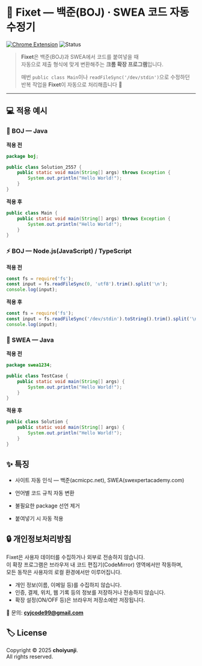 # 🧩 Fixet — 백준(BOJ) · SWEA 코드 자동 수정기

[![Chrome Extension](https://img.shields.io/badge/Chrome%20Extension-Fixet-4285F4?logo=googlechrome&logoColor=white)](https://chromewebstore.google.com/detail/fixet/habiknhkejeachgjmlbiidjejajjmean)
![Status](https://img.shields.io/badge/Status-Active-brightgreen)

> **Fixet**은 백준(BOJ)과 SWEA에서 코드를 붙여넣을 때  
> 자동으로 제출 형식에 맞게 변환해주는 **크롬 확장 프로그램**입니다.
>
> 매번 `public class Main`이나 `readFileSync('/dev/stdin')`으로 수정하던 반복 작업을 **Fixet**이 자동으로 처리해줍니다 🚀

---

## 💻 적용 예시

### 🥇 BOJ — Java

**적용 전**

```java
package boj;

public class Solution_2557 {
    public static void main(String[] args) throws Exception {
        System.out.println("Hello World!");
    }
}
```

**적용 후**

```java
public class Main {
    public static void main(String[] args) throws Exception {
        System.out.println("Hello World!");
    }
}
```

### ⚡ BOJ — Node.js(JavaScript) / TypeScript

**적용 전**

```javascript
const fs = require('fs');
const input = fs.readFileSync(0, 'utf8').trim().split('\n');
console.log(input);
```

**적용 후**

```javascript
const fs = require('fs');
const input = fs.readFileSync('/dev/stdin').toString().trim().split('\n');
console.log(input);
```

### 🧠 SWEA — Java

**적용 전**

```java
package swea1234;

public class TestCase {
    public static void main(String[] args) {
        System.out.println("Hello World!");
    }
}
```

**적용 후**

```java
public class Solution {
    public static void main(String[] args) {
        System.out.println("Hello World!");
    }
}
```

## ✨ 특징

- 사이트 자동 인식 — 백준(acmicpc.net), SWEA(swexpertacademy.com)

- 언어별 코드 규칙 자동 변환

- 불필요한 package 선언 제거

- 붙여넣기 시 자동 적용

## 🔒 개인정보처리방침

Fixet은 사용자 데이터를 수집하거나 외부로 전송하지 않습니다.  
이 확장 프로그램은 브라우저 내 코드 편집기(CodeMirror) 영역에서만 작동하며,  
모든 동작은 사용자의 로컬 환경에서만 이루어집니다.

- 개인 정보(이름, 이메일 등)를 수집하지 않습니다.
- 인증, 결제, 위치, 웹 기록 등의 정보를 저장하거나 전송하지 않습니다.
- 확장 설정(ON/OFF 등)은 브라우저 저장소에만 저장됩니다.

📧 문의: **cyjcode99@gmail.com**

## 🏷️ License

Copyright © 2025 **choiyunji**.  
All rights reserved.
